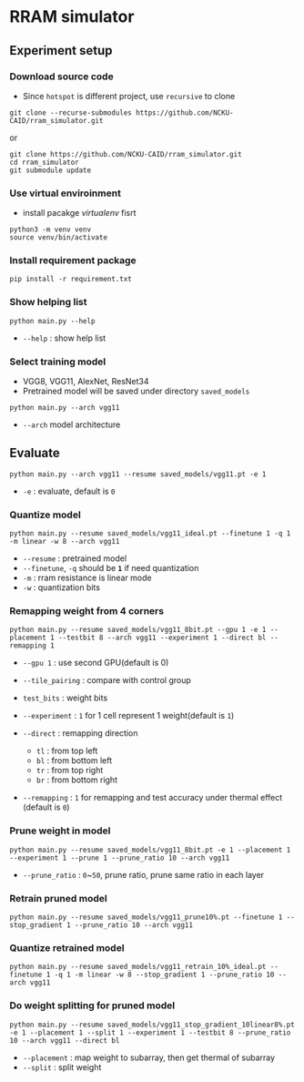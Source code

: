 # RRAM simulator

## Experiment setup

### Download source code
* Since `hotspot` is different project, use `recursive` to clone
```
git clone --recurse-submodules https://github.com/NCKU-CAID/rram_simulator.git
```
or 
```
git clone https://github.com/NCKU-CAID/rram_simulator.git
cd rram_simulator
git submodule update
```

### Use virtual enviroinment
* install pacakge *virtualenv* fisrt
```python=
python3 -m venv venv
source venv/bin/activate
```

### Install requirement package
```python=
pip install -r requirement.txt
```

### Show helping list
```python=
python main.py --help
```
* `--help` : show help list

### Select training model
* VGG8, VGG11, AlexNet, ResNet34
* Pretrained model will be saved under directory `saved_models`
```python=
python main.py --arch vgg11
```
* `--arch` model architecture

## Evaluate 
```python=
python main.py --arch vgg11 --resume saved_models/vgg11.pt -e 1 
```
* `-e` : evaluate, default is `0`

### Quantize model
```python=
python main.py --resume saved_models/vgg11_ideal.pt --finetune 1 -q 1 -m linear -w 8 --arch vgg11
```
* `--resume` : pretrained model
* `--finetune`, `-q` should be **`1`** if need quantization
* `-m` : rram resistance is linear mode
* `-w` : quantization bits

### Remapping weight from 4 corners
```python=
python main.py --resume saved_models/vgg11_8bit.pt --gpu 1 -e 1 --placement 1 --testbit 8 --arch vgg11 --experiment 1 --direct bl --remapping 1
```
* `--gpu 1` : use second GPU(default is 0)
* `--tile_pairing` : compare with control group
* `test_bits` : weight bits
* `--experiment` : `1` for 1 cell represent 1 weight(default is `1`)
* `--direct` : remapping direction
  * `tl` : from top left
  * `bl` : from bottom left
  * `tr` : from top right
  * `br` : from bottom right

* `--remapping` : `1` for remapping and test accuracy under thermal effect (default is `0`)


### Prune weight in model
```python=
python main.py --resume saved_models/vgg11_8bit.pt -e 1 --placement 1 --experiment 1 --prune 1 --prune_ratio 10 --arch vgg11
```
* `--prune_ratio` : `0`~`50`, prune ratio, prune same ratio in each layer

### Retrain pruned model
```python=
python main.py --resume saved_models/vgg11_prune10%.pt --finetune 1 --stop_gradient 1 --prune_ratio 10 --arch vgg11
```

### Quantize retrained model
```python=
python main.py --resume saved_models/vgg11_retrain_10%_ideal.pt --finetune 1 -q 1 -m linear -w 8 --stop_gradient 1 --prune_ratio 10 --arch vgg11
```
### Do weight splitting for pruned model
```python=
python main.py --resume saved_models/vgg11_stop_gradient_10linear8%.pt -e 1 --placement 1 --split 1 --experiment 1 --testbit 8 --prune_ratio 10 --arch vgg11 --direct bl
```
* `--placement` : map weight to subarray, then get thermal of subarray
* `--split` : split weight
